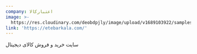 ```yaml
---
company: اعتبارکالا
image: >-
  https://res.cloudinary.com/deobdpjly/image/upload/v1689103922/samples/ecommerce/accessories-bag.jpg
link: 'https://etebarkala.com/'
---
```


سایت خرید و فروش کالای دیجیتال
